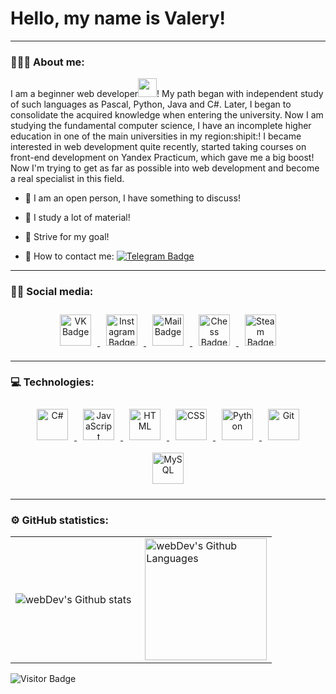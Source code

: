 # Hello, my name is Valery!

---

### 👨🏻‍💻 About me:

I am a beginner web developer<img src="https://media.giphy.com/media/WUlplcMpOCEmTGBtBW/giphy.gif" width="30px">! My path began with independent study of such languages as Pascal, Python, Java and C#. Later, I began to consolidate the acquired knowledge when entering the university. Now I am studying the fundamental computer science, I have an incomplete higher education in one of the main universities in my region:shipit:! I became interested in web development quite recently, started taking courses on front-end development on Yandex Practicum, which gave me a big boost! Now I'm trying to get as far as possible into web development and become a real specialist in this field.

<!-- <p align="center">
 <img width="600" src="assets/github-snake.svg" alt="snake"/>
</p> -->

- :two_men_holding_hands: I am an open person, I have something to discuss!

- :blue_book: I study a lot of material!

- :running: Strive for my goal!

- :thought_balloon: How to contact me: [![Telegram Badge](https://img.shields.io/badge/-vgartg-blue?style=flat&logo=Telegram&logoColor=white)](https://t.me/vgartg)

---

### 🤝🏻 Social media:

  <div id="badges" align="center">
    <a href="https://vk.com/vgartg" target="_blank">
      <img style="margin: 10px" src="https://cdn-icons-png.flaticon.com/512/145/145813.png" height="50" alt="VK Badge"/>
    </a>
    <a href="https://instagram.com/vgartg" target="_blank">
      <img style="margin: 10px" src="https://cdn-icons-png.flaticon.com/512/2111/2111463.png" height="50" alt="Instagram Badge"/>
    </a>
   <a href="mailto:gopik539@mail.com" terget="_blank">
    <img style="margin: 10px" src="https://cdn-icons-png.flaticon.com/512/2611/2611659.png" height="50" alt="Mail Badge"/>
   </a>
   <a href="https://lichess.org/@/GROSSMEISTEER" target="_blank">
    <img style="margin: 10px" src="https://cdn-icons-png.flaticon.com/512/1253/1253677.png" height="50" alt="Chess Badge"/>
   </a>
   <a href="https://steamcommunity.com/id/vgartg" target="_blank">
    <img style="margin: 10px" src="https://cdn-icons-png.flaticon.com/512/3670/3670233.png" height="50" alt="Steam Badge"/>
   </a>
</div>

 ---
 
 ### 💻 Technologies:

<div align="center">  
<a href="https://docs.microsoft.com/en-us/dotnet/csharp/" target="_blank">
 <img style="margin: 10px" src="https://profilinator.rishav.dev/skills-assets/csharp-original.svg" alt="C#" height="50"/>
</a>
<a href="https://www.java.com/ru/" target="_blank">
 <img style="margin: 10px" src="https://cdn-icons-png.flaticon.com/512/1199/1199124.png" alt="JavaScript" height="50"/>
</a>
<a href="https://html.com/html5/" target="_blank">
 <img style="margin: 10px" src="https://cdn-icons-png.flaticon.com/512/174/174854.png" alt="HTML" height="50"/>
</a>
<a href="https://www.w3schools.com/w3css/default.asp" target="_blank">
 <img style="margin: 10px" src="https://cdn-icons-png.flaticon.com/512/732/732190.png" alt="CSS" height="50"/>
</a>
<a href="https://www.python.org/" target="_blank">
 <img style="margin: 10px" src="https://profilinator.rishav.dev/skills-assets/python-original.svg" alt="Python" height="50"/>
</a>
<a href="https://github.com/" target="_blank">
 <img style="margin: 10px" src="https://profilinator.rishav.dev/skills-assets/git-scm-icon.svg" alt="Git" height="50"/>
</a>
<a href="https://www.mysql.com/" target="_blank">
 <img style="margin: 10px" src="https://profilinator.rishav.dev/skills-assets/mysql-original-wordmark.svg" alt="MySQL" height="50"/>
</a>
</div> 

---

### ⚙️ GitHub statistics:

<table>
  <tr>
    <td>
      <img align="left" src="http://github-readme-streak-stats.herokuapp.com?user=vgartg&theme=dark&background=000000" alt="webDev's Github stats" />
    </td>
    <td>
      <img height="195px" align="right" alt="webDev's Github Languages" src="https://github-readme-stats-sigma-five.vercel.app/api/top-langs/?username=vgartg&layout=compact&theme=vision-friendly-dark"/>
    </td>
  </tr>
</table>

![Visitor Badge](https://visitor-badge.laobi.icu/badge?page_id=vgartg)
